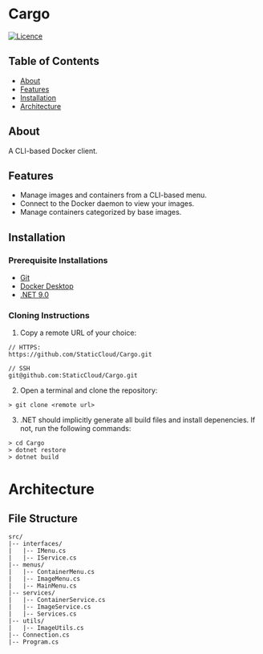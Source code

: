 # Cargo

[![Licence](https://img.shields.io/github/license/staticcloud/cargo?style=for-the-badge)](./LICENSE)

## Table of Contents
- [About](#About)
- [Features](#Features)
- [Installation](#Installation)
- [Architecture](#Architecture)

## About
A CLI-based Docker client.

## Features
- Manage images and containers from a CLI-based menu.
- Connect to the Docker daemon to view your images.
- Manage containers categorized by base images.

## Installation

### Prerequisite Installations
- [Git](https://git-scm.com/downloads)
- [Docker Desktop](https://www.docker.com/products/docker-desktop/)
- [.NET 9.0](https://dotnet.microsoft.com/en-us/download)

### Cloning Instructions

1. Copy a remote URL of your choice:  
``` 
// HTTPS:
https://github.com/StaticCloud/Cargo.git
```

```
// SSH
git@github.com:StaticCloud/Cargo.git
```

2. Open a terminal and clone the repository:
```
> git clone <remote url>
```

3. .NET should implicitly generate all build files and install depenencies. If not, run the following commands:
```
> cd Cargo
> dotnet restore
> dotnet build
```

# Architecture

## File Structure
```
src/
|-- interfaces/
|   |-- IMenu.cs
|   |-- IService.cs
|-- menus/
|   |-- ContainerMenu.cs
|   |-- ImageMenu.cs
|   |-- MainMenu.cs
|-- services/
|   |-- ContainerService.cs
|   |-- ImageService.cs
|   |-- Services.cs
|-- utils/
|   |-- ImageUtils.cs
|-- Connection.cs
|-- Program.cs
```
